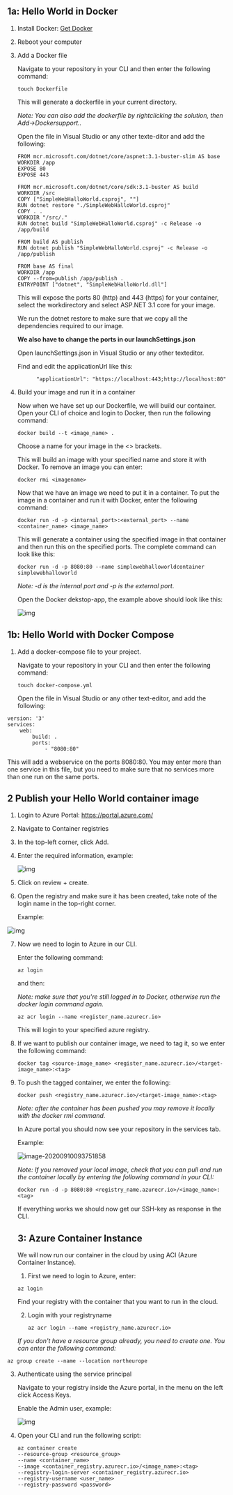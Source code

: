 ## 1a: Hello World in Docker

1. Install Docker: [Get Docker](https://docs.docker.com/get-docker/)

2. Reboot your computer

3. Add a Docker file

   Navigate to your repository in your CLI and then enter the following command:

   ```
   touch Dockerfile
   ```

   This will generate a dockerfile in your current directory. 

   *Note: You can also add the dockerfile by rightclicking the solution, then Add->Dockersupport..* 

   Open the file in Visual Studio or any other texte-ditor and add the following:

   ```
   FROM mcr.microsoft.com/dotnet/core/aspnet:3.1-buster-slim AS base
   WORKDIR /app
   EXPOSE 80
   EXPOSE 443
   
   FROM mcr.microsoft.com/dotnet/core/sdk:3.1-buster AS build
   WORKDIR /src
   COPY ["SimpleWebHalloWorld.csproj", ""]
   RUN dotnet restore "./SimpleWebHalloWorld.csproj"
   COPY . .
   WORKDIR "/src/."
   RUN dotnet build "SimpleWebHalloWorld.csproj" -c Release -o /app/build
   
   FROM build AS publish
   RUN dotnet publish "SimpleWebHalloWorld.csproj" -c Release -o /app/publish
   
   FROM base AS final
   WORKDIR /app
   COPY --from=publish /app/publish .
   ENTRYPOINT ["dotnet", "SimpleWebHalloWorld.dll"]
   ```

   This will expose the ports 80 (http) and 443 (https) for your container, select the workdirectory and select ASP.NET 3.1 core for your image. 

   We run the dotnet restore to make sure that we copy all the dependencies required to our image. 

   **We also have to change the ports in our launchSettings.json**

   Open launchSettings.json in Visual Studio or any other texteditor.

   Find and edit the applicationUrl like this:

   ```
         "applicationUrl": "https://localhost:443;http://localhost:80"
   ```

4. Build your image and run it in a container

   Now when we have set up our Dockerfile, we will build our container. Open your CLI of choice and login to Docker, then run the following command:

   ```
   docker build --t <image_name> .
   ```

   Choose a name for your image in the <> brackets. 

   This will build an image with your specified name and store it with Docker. To remove an image you can enter:

   ```
   docker rmi <imagename>
   ```

   Now that we have an image we need to put it in a container. To put the image in a container and run it with Docker, enter the following command:

   ```
   docker run -d -p <internal_port>:<external_port> --name <container_name> <image_name>
   ```

   This will generate a container using the specified image in that container and then run this on the specified ports. The complete command can look like this:

   ```
   docker run -d -p 8080:80 --name simplewebhalloworldcontainer simplewebhalloworld
   ```

   *Note: -d is the internal port and -p is the external port*.

   Open the Docker dekstop-app, the example above should look like this: 

   ![img](https://media.discordapp.net/attachments/280760711620067330/752506591902695454/image-20200907125654256.png?width=400&height=31)

## 1b: Hello World with Docker Compose

1. Add a docker-compose file to your project.

   Navigate to your repository in your CLI and then enter the following command:

   ```
   touch docker-compose.yml
   ```

   Open the file in Visual Studio or any other text-editor, and add the following:

```
version: '3'
services:
	web:
		build: .
		ports:
			- "8080:80"
```

This will add a webservice on the ports 8080:80. You may enter more than one service in this file, but you need to make sure that no services more than one run on the same ports. 



## 2 Publish your Hello World container image

1. Login to Azure Portal: https://portal.azure.com/

2. Navigate to Container registries

3. In the top-left corner, click Add.

4. Enter the required information, example:

   ![img](https://media.discordapp.net/attachments/280760711620067330/752514170833993769/unknown.png?width=399&height=300)

5. Click on review + create.

6. Open the registry and make sure it has been created, take note of the login name in the top-right corner. 

   Example:

![img](https://media.discordapp.net/attachments/280760711620067330/753515894554099773/unknown.png?width=400&height=138)

7. Now we need to login to Azure in our CLI.

   Enter the following command:

   ```
   az login
   ```

   and then:

   *Note: make sure that you're still logged in to Docker, otherwise run the docker login command again.*

   ```
   az acr login --name <register_name.azurecr.io>
   ```

   This will login to your specified azure registry.

8. If we want to publish our container image, we need to tag it, so we enter the following command:

   ```
   docker tag <source-image_name> <register_name.azurecr.io>/<target-image_name>:<tag>
   ```

9. To push the tagged container, we enter the following: 

   ```
   docker push <registry_name.azurecr.io>/<target-image_name>:<tag>
   ```

   *Note: after the container has been pushed you may remove it locally with the docker rmi command.*

   In Azure portal you should now see your repository in the services tab. 

   Example:

   ![image-20200910093751858](C:\Users\Greattech\AppData\Roaming\Typora\typora-user-images\image-20200910093751858.png)

   *Note: If you removed your local image, check that you can pull and run the container locally by entering the following command in your CLI:*

   ```
   docker run -d -p 8080:80 <registry_name.azurecr.io>/<image_name>:<tag>
   ```

   If everything works we should now get our SSH-key as response in the CLI.

   ## 3: Azure Container Instance

   We will now run our container in the cloud by using ACI (Azure Container Instance).

   1. First we need to login to Azure, enter:

   ```
   az login
   ```

   Find your registry with the container that you want to run in the cloud.

   2. Login with your registryname 

      ```
      az acr login --name <registry_name.azurecr.io>
      ```

   *If you don't have a resource group already, you need to create one. You can enter the following command:*

```
az group create --name --location northeurope
```

3. Authenticate using the service principal

   Navigate to your registry inside the Azure portal, in the menu on the left click Access Keys.

   Enable the Admin user, example:

   ![img](https://media.discordapp.net/attachments/280760711620067330/753514736712286259/unknown.png?width=720&height=586)

4. Open your CLI and run the following script:

   ```
   az container create
   --resource-group <resource_group>
   --name <container_name>
   --image <container_registry.azurecr.io>/<image_name>:<tag>
   --registry-login-server <container_registry.azurecr.io>
   --registry-username <user_name>
   --registry-password <password>
   ```

 

